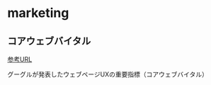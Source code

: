 # marketing


## コアウェブバイタル
[参考URL](https://webtan.impress.co.jp/e/2020/06/05/36210)

グーグルが発表したウェブページUXの重要指標（コアウェブバイタル）